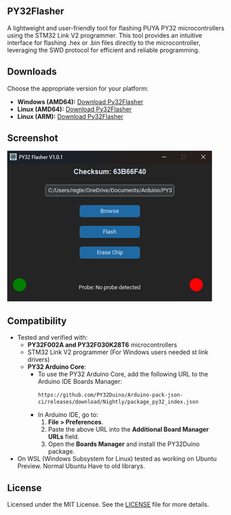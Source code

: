 ## PY32Flasher
A lightweight and user-friendly tool for flashing PUYA PY32 microcontrollers using the STM32 Link V2 programmer. This tool provides an intuitive interface for flashing .hex or .bin files directly to the microcontroller, leveraging the SWD protocol for efficient and reliable programming.

## Downloads
Choose the appropriate version for your platform:
  - **Windows (AMD64):** [Download Py32Flasher](https://github.com/regimantas/PY32Flasher/releases/download/v1.0.1/Py32Flasher-windows.exe)
  - **Linux (AMD64):** [Download Py32Flasher](https://github.com/regimantas/PY32Flasher/releases/download/v1.0.1/Py32Flasher-linux-amd64)
  - **Linux (ARM):** [Download Py32Flasher](https://github.com/regimantas/PY32Flasher/releases/download/v1.0.0/Py32Flasher-linux-arm)

## Screenshot
![PY32 Flasher Screenshot](https://github.com/regimantas/PY32Flasher/blob/main/Ekrano%20kopija%202025-03-31%20130332.png?raw=true)

## Compatibility
- Tested and verified with:
  - **PY32F002A and PY32F030K28T6** microcontrollers
  - STM32 Link V2 programmer (For Windows users needed st link drivers)
  - **PY32 Arduino Core**:
    - To use the PY32 Arduino Core, add the following URL to the Arduino IDE Boards Manager:
      ```
      https://github.com/PY32Duino/Arduino-pack-json-ci/releases/download/Nightly/package_py32_index.json
      ```
    - In Arduino IDE, go to:
      1. **File > Preferences**.
      2. Paste the above URL into the **Additional Board Manager URLs** field.
      3. Open the **Boards Manager** and install the PY32Duino package.
- On WSL (Windows Subsystem for Linux) tested as working on Ubuntu Preview. Normal Ubuntu Have to old librarys.


## License
Licensed under the MIT License. See the [LICENSE](https://github.com/regimantas/PY32Flasher/blob/main/LICENSE) file for more details.
